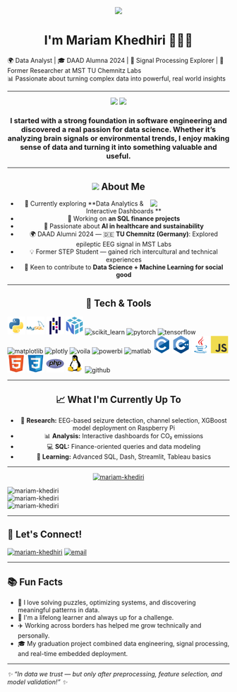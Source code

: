 <p align="center">                    
<img src="https://readme-typing-svg.herokuapp.com/?lines=Hello,+Explorers!&center=true&size=30">                                            
</p>                                                                        

<h1 align="center"> I'm Mariam Khedhiri 👩🏻‍💻 </h1>                                

🌍 Data Analyst | 🎓 DAAD Alumna 2024 | 🧠 Signal Processing Explorer | 🔬 Former Researcher at MST TU Chemnitz Labs  
📊 Passionate about turning complex data into powerful, real world insights 

---

<div align="center">                                 
   
![](https://img.shields.io/github/followers/MariamKhedhiri?color=blue&logo=github)
![](https://komarev.com/ghpvc/?username=MariamKhedhiri)  

<h3 align="center">I started with a strong foundation in software engineering and discovered a real passion for data science. Whether it’s analyzing brain signals or environmental trends, I enjoy making sense of data and turning it into something valuable and useful.</h3> 

---

## <img src="https://img.icons8.com/color/48/about.png" width="30px"/> About Me

<img align="right" src="https://img.icons8.com/external-flaticons-flat-flat-icons/200/000000/external-data-science-agriculture-flaticons-flat-flat-icons.png" width="180px"/>

- 🔭 Currently exploring **Data Analytics & Interactive Dashboards **  
- 🎯 Working on **an SQL finance projects**  
- 🧠 Passionate about **AI in healthcare and sustainability**  
- 🌍 DAAD Alumni 2024 — 🇩🇪 **TU Chemnitz (Germany)**: Explored epileptic EEG signal in MST Labs  
- 💡 Former STEP Student — gained rich intercultural and technical experiences  
- 📌 Keen to contribute to **Data Science + Machine Learning for social good**


---

## 🚀 Tech & Tools

<p align="left">
<!-- Core Data & ML Tools -->
<img src="https://raw.githubusercontent.com/devicons/devicon/master/icons/python/python-original.svg" alt="python" width="40" height="40"/>
<img src="https://raw.githubusercontent.com/devicons/devicon/master/icons/mysql/mysql-original-wordmark.svg" alt="mysql" width="40" height="40"/>
<img src="https://raw.githubusercontent.com/devicons/devicon/master/icons/pandas/pandas-original.svg" alt="pandas" width="40" height="40"/>
<img src="https://raw.githubusercontent.com/devicons/devicon/master/icons/numpy/numpy-original.svg" alt="numpy" width="40" height="40"/>
<img src="https://upload.wikimedia.org/wikipedia/commons/0/05/Scikit_learn_logo_small.svg" alt="scikit_learn" width="40" height="40"/>
<img src="https://www.vectorlogo.zone/logos/pytorch/pytorch-icon.svg" alt="pytorch" width="40" height="40"/>
<img src="https://upload.wikimedia.org/wikipedia/commons/2/2d/Tensorflow_logo.svg" alt="tensorflow" width="40" height="40"/>


<!-- Visualization -->
<img src="https://matplotlib.org/_static/logo2_compressed.svg" alt="matplotlib" width="40" height="40"/>
<img src="https://upload.wikimedia.org/wikipedia/commons/8/8a/Plotly-logo.png" alt="plotly" width="40" height="40"/>
<img src="https://voila.readthedocs.io/en/stable/_static/voila-logo.svg" alt="voila" width="40" height="40"/>
<img src="https://www.vectorlogo.zone/logos/microsoft_powerbi/microsoft_powerbi-icon.svg" alt="powerbi" width="40" height="40"/>

<!-- Signal Processing -->

<img src="https://cdn.worldvectorlogo.com/logos/matlab.svg" alt="matlab" width="40" height="40"/>

<!-- Low-Level & System -->
<img src="https://raw.githubusercontent.com/devicons/devicon/master/icons/c/c-original.svg" alt="c" width="40" height="40"/>
<img src="https://raw.githubusercontent.com/devicons/devicon/master/icons/cplusplus/cplusplus-original.svg" alt="cplusplus" width="40" height="40"/>


<!-- Web Development -->
<img src="https://raw.githubusercontent.com/devicons/devicon/master/icons/java/java-original.svg" alt="java" width="40" height="40"/>
<img src="https://raw.githubusercontent.com/devicons/devicon/master/icons/javascript/javascript-original.svg" alt="javascript" width="40" height="40"/>
<img src="https://raw.githubusercontent.com/devicons/devicon/master/icons/html5/html5-original.svg" alt="html" width="40" height="40"/>
<img src="https://raw.githubusercontent.com/devicons/devicon/master/icons/css3/css3-original.svg" alt="css" width="40" height="40"/>
<img src="https://raw.githubusercontent.com/devicons/devicon/master/icons/php/php-original.svg" alt="php" width="40" height="40"/>

<!-- Other Tools -->
<img src="https://raw.githubusercontent.com/devicons/devicon/master/icons/linux/linux-original.svg" alt="linux" width="40" height="40"/>
<img src="https://www.vectorlogo.zone/logos/github/github-icon.svg" alt="github" width="40" height="40"/>

</p>

---

## 📈 What I'm Currently Up To

- 🧪 **Research:** EEG-based seizure detection, channel selection, XGBoost model deployment on Raspberry Pi  
- 📊 **Analysis:** Interactive dashboards for CO₂ emissions  
- 💻 **SQL:** Finance-oriented queries and data modeling  
- 🌱 **Learning:** Advanced SQL, Dash, Streamlit, Tableau basics  

---


<p align="center"> <a href="https://github.com/ryo-ma/github-profile-trophy"><img src="https://github-profile-trophy.vercel.app/?username=mariam-khediri&theme=onedark&row=2&column=3" alt="mariam-khediri" /></a> </p>
</div>

<img  src="https://github-readme-stats.vercel.app/api/top-langs?username=mariam-khediri&show_icons=true&locale=en&layout=compact&theme=react&border_color=61dafb&hide_border=true" alt="mariam-khediri" />

<br/>

<img class="center" src="https://github-readme-stats.vercel.app/api?username=mariam-khediri&show_icons=true&theme=react&border_color=61dafb&hide_border=true" alt="mariam-khediri" />


<br/>

<img class="center" src="https://github-readme-streak-stats.herokuapp.com/?user=mariam-khediri&theme=react&border=61dafb&hide_border=true" alt="mariam-khediri" />

<br/>


---


## 💬 Let's Connect!

<a href="https://www.linkedin.com/in/mariem-khediri/" target="blank"><img align="center" src="https://raw.githubusercontent.com/rahuldkjain/github-profile-readme-generator/master/src/images/icons/Social/linked-in-alt.svg" alt="mariam-khedhiri" height="30" width="40" /></a>
<a href="mailto:mariamkhediri1@gmail.com" target="blank"><img align="center" src="https://cdn-icons-png.flaticon.com/512/732/732200.png" alt="email" height="30" width="40" /></a>

---

## 📚 Fun Facts

- 🧩 I love solving puzzles, optimizing systems, and discovering meaningful patterns in data.  
- 🌱 I'm a lifelong learner and always up for a challenge.  
- ✈️ Working across borders has helped me grow technically and personally.  
- 🎓 My graduation project combined data engineering, signal processing, and real-time embedded deployment.  

---

_✨ “In data we trust — but only after preprocessing, feature selection, and model validation!” ✨_

